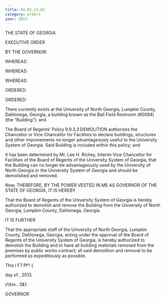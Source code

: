 ```yaml
---
title: 04.01.13.03
category: orders
year: 2013
---
```

 

THE STATE OF GEORGIA

EXECUTIVE ORDER

BY THE GOVERNOR:

WHEREAS:

WHEREAS:

WHEREAS:

ORDERED:

ORDERED:

There currently exists at the University of North Georgia, Lumpkin County,
Dahlonega, Georgia, a building known as the Ball Field Restroom (#0094) (the
“Building”); and

The Board of Regents’ Policy 9.9.3.3 DEMOLITION authorizes the Chancellor or
Vice Chancellor for Facilities to declare buildings, structures and other
improvements no longer advantageously useful to the University System of
Georgia. Said Building is included within this policy; and

It has been determined by Mr. Lee H. Richey, Interim Vice Chancellor for
Facilities of the Board of Regents of the University System of Georgia, that the
Building can no longer be advantageously used by the University of North
Georgia or the University System of Georgia and should be demolished and
removed.

Now, THEREFORE, BY THE POWER VESTED IN ME AS GOVERNOR OF THE
STATE OF GEORGIA, IT IS HEREBY

That the Board of Regents of the University System of Georgia is hereby
authorized to demolish and remove the Building from the University of North
Georgia, Lumpkin County, Dahlonega, Georgia.

IT IS FURTHER

That the appropriate staff of the University of North Georgia, Lumpkin County,
Dahlonega, Georgia, acting under the approval of the Board of Regents of the
University System of Georgia, is hereby authorized to demolish the Building and
to have all building materials removed from the premises by public works
contract; all said demolition and removal to be performed as expeditiously as
possible.

This i F7 Pf‘! (

day of , 2013.

l/\¢m.. 3&1.

GOVERNOR

